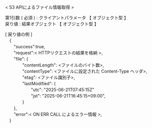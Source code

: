 < S3 APIによるファイル情報取得 >  
  
第1引数 ( 必須 ) : クライアントパラメータ 【 オブジェクト型 】  
戻り値 : 結果オブジェクト 【 オブジェクト型 】  
  
[ 戻り値の例 ]  
　{  
　　"success":true,  
　　"request":< HTTPリクエストの結果を格納 >,  
　　"file": {  
　　　　"contentLength": <ファイルのバイト数>,  
　　　　"contentType": <ファイルに設定された Content-Type ヘッダ>,  
　　　　"etag": <ファイル識別子>,  
　　　　"lastModified": {  
　　　　　　"utc": "2025-06-21T07:45:15Z"  
　　　　　　"jst": "2025-06-21T16:45:15+09:00",  
　　　　}  
　　},  
　　"error":< ON ERR CALL によるエラー情報 >,  
　}  